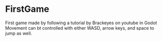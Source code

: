 # FirstGame
First game made by following a tutorial by Brackeyes on youtube in Godot
Movement can bt controlled with either WASD, arrow keys, and space to jump as well.
